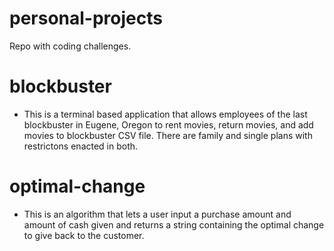 # personal-projects
Repo with coding challenges.

# blockbuster
- This is a terminal based application that allows employees of the last blockbuster in Eugene, Oregon to rent movies, return movies, and add movies to blockbuster CSV file. There are family and single plans with restrictons enacted in both.

# optimal-change
- This is an algorithm that lets a user input a purchase amount and amount of cash given and returns a string containing the optimal change to give back to the customer. 
